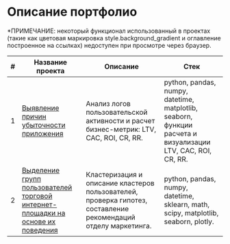 # Описание портфолио

*ПРИМЕЧАНИЕ: некоторый функционал использованный в проектах (такие как цветовая маркировка style.background_gradient и оглавление построенное на ссылках) недоступен при просмотре через браузер.

|#|Название проекта|Описание|Стек|
|---|---|---|---|
|1|[Выявление причин убыточности приложения](https://github.com/hi271828/Portfolio/blob/main/Business_metrics_PP)|Анализ логов пользовательской активности и расчет бизнес-метрик: LTV, CAC, ROI, CR, RR.|python, pandas, numpy, datetime, matplotlib, seaborn, функции расчета и визуализации LTV, CAC, ROI, CR, RR.|
|2|[Выделение групп пользователей торговой интернет-площадки на основе их поведения](https://github.com/hi271828/Portfolio/blob/main/Segmentation_NV)|Кластеризация и описание кластеров пользователей, проверка гипотез, составление рекомендаций отделу маркетинга.|python, pandas, numpy, datetime, sklearn, math, scipy, matplotlib, seaborn, plotly.|
